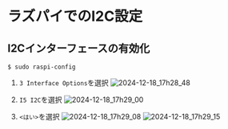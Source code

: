# ラズパイでのI2C設定

## I2Cインターフェースの有効化
```
$ sudo raspi-config
```
1. `3 Interface Options`を選択
![2024-12-18_17h28_48](https://github.com/user-attachments/assets/dfb1a6ce-5d4b-4070-9f7c-5936946b3c15)

2. `I5 I2C`を選択
![2024-12-18_17h29_00](https://github.com/user-attachments/assets/f8df0a25-4184-4e67-8e06-537599248cae)

3. `<はい>`を選択
![2024-12-18_17h29_08](https://github.com/user-attachments/assets/768f4e4c-259c-47b0-b7dd-42f21ba7f79e)
![2024-12-18_17h29_15](https://github.com/user-attachments/assets/0cb6fdfa-14ac-408f-896c-8982514edcbb)



